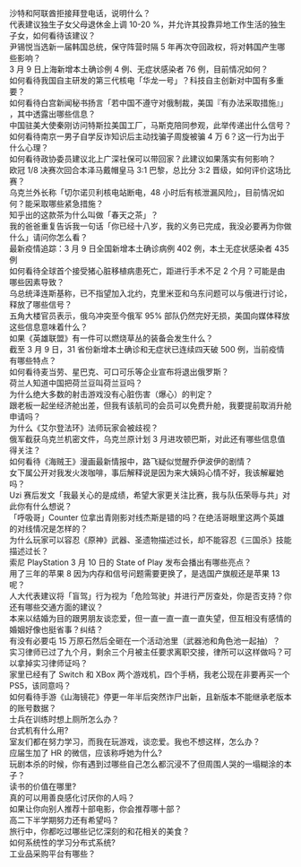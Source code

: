 沙特和阿联酋拒接拜登电话，说明什么？  
代表建议独生子女父母退休金上调 10-20 %，并允许其投靠异地工作生活的独生子女，如何看待该建议？  
尹锡悦当选新一届韩国总统，保守阵营时隔 5 年再次夺回政权，将对韩国产生哪些影响？  
3 月 9 日上海新增本土确诊例 4 例、无症状感染者 76 例，目前情况如何？  
如何看待我国自主研发的第三代核电「华龙一号」？科技自主创新对中国有多重要？  
如何看待白宫新闻秘书扬言「若中国不遵守对俄制裁，美国『有办法采取措施』」 ，其中透露出哪些信息？  
中国驻美大使秦刚访问特斯拉美国工厂，马斯克陪同参观，此举传递出什么信号？  
如何看待南京一男子自学反诈知识后主动找骗子周旋被骗 4 万 6？这一行为出于什么心理？  
如何看待政协委员建议北上广深社保可以带回家？此建议如果落实有何影响？  
欧冠 1/8 决赛次回合本泽马戴帽皇马 3:1 巴黎，总比分 3:2 晋级，如何评价这场比赛？  
乌克兰外长称「切尔诺贝利核电站断电，48 小时后有核泄漏风险」，目前情况如何？能采取哪些紧急措施？  
知乎出的这款茶为什么叫做「春天之茶」？  
我的爸爸重复告诉我一句话「你已经十八岁，我的义务已完成，我没必要再为你做什么」请问你怎么看？  
最新疫情追踪：3 月 9 日全国新增本土确诊病例 402 例，本土无症状感染者 435 例  
如何看待全球首个接受猪心脏移植病患死亡，距进行手术不足 2 个月？可能是由哪些因素导致？  
乌总统泽连斯基称，已不指望加入北约，克里米亚和乌东问题可以与俄进行讨论，释放了哪些信号？  
五角大楼官员表示，俄乌冲突至今俄军 95% 部队仍然完好无损，美国向媒体释放这些信息意味着什么？  
如果《英雄联盟》有一件可以燃烧草丛的装备会发生什么？  
截至 3 月 9 日，31 省份新增本土确诊和无症状已连续四天破 500 例，当前疫情有哪些特点？  
如何看待麦当劳、星巴克、可口可乐等企业宣布将退出俄罗斯？  
荷兰人知道中国把荷兰豆叫荷兰豆吗？  
为什么绝大多数的射击游戏没有心脏伤害（爆心）的判定？  
跟老板一起坐经济舱出差，但我有该航司的会员可以免费升舱，我要提前取消升舱申请吗？  
为什么《艾尔登法环》法师玩家会被歧视？  
俄军截获乌克兰机密文件，乌克兰原计划 3 月进攻顿巴斯，对此还有哪些信息值得关注？  
如何看待《海贼王》漫画最新情报中，路飞疑似觉醒乔伊波伊的剧情？  
女下属公开对我发火泼咖啡，事后解释说是因为来大姨妈心情不好，我该解雇她吗？  
Uzi 赛后发文「我最关心的是成绩，希望大家更关注比赛，我与队伍荣辱与共」对此你有什么想说？  
「呼吸哥」Counter 位拿出青刚影对线杰斯是错的吗？在绝活哥眼里这两个英雄的对线情况是怎样的？  
为什么玩家可以容忍《原神》武器、圣遗物描述过长，却不能容忍《三国杀》技能描述过长？  
索尼 PlayStation 3 月 10 日的 State of Play 发布会播出有哪些亮点？  
用了三年的苹果 8 因为内存和信号问题需要更换了，是选国产旗舰还是苹果 13 呢？  
人大代表建议将「盲驾」行为视为「危险驾驶」并进行严厉查处，你是否支持？你还有哪些交通方面的建议？  
本来以结婚为目的跟男朋友谈恋爱，但一直一直一直一直失望，但互相没有感情的婚姻好像也挺省事？纠结？  
有没有必要屯 15 万原石然后全砸在一个活动池里（武器池和角色池一起抽）？  
实习律师已过了九个月，剩余三个月被主任要求离职交接，律所可以这样做吗？可以拿掉实习律师证吗？  
家里已经有了 Switch 和 XBox 两个游戏机，四个手柄，我老公现在非要再买一个 PS5，该同意吗？  
如何看待手游《山海镜花》停更一年半后突然诈尸出新，且新版本不能继承老版本的账号数据？  
士兵在训练时想上厕所怎么办？  
台式机有什么用?  
室友们都在努力学习，而我在玩游戏，谈恋爱。我也不想这样，怎么办？  
应届生加了 HR 的微信，应该称呼她为什么?  
玩剧本杀的时候，你有遇到过哪些自己怎么都沉浸不了但周围人哭的一塌糊涂的本子？  
读书的价值在哪里?  
真的可以用善良感化讨厌你的人吗？  
如果让你向别人推荐十部电影，你会推荐哪十部？  
高二下半学期努力还有希望吗？  
旅行中，你都吃过哪些记忆深刻的和花相关的美食？  
如何系统性的学习分布式系统?  
工业品采购平台有哪些？  
